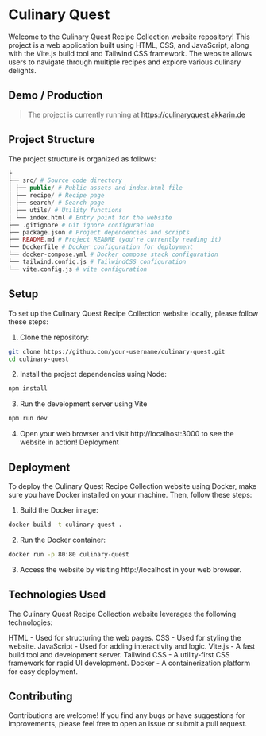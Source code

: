 # Culinary Quest

Welcome to the Culinary Quest Recipe Collection website repository! This project is a web application built using HTML, CSS, and JavaScript, along with the Vite.js build tool and Tailwind CSS framework. The website allows users to navigate through multiple recipes and explore various culinary delights.

## Demo / Production

> The project is currently running at https://culinaryquest.akkarin.de

## Project Structure

The project structure is organized as follows:

```php
├
├── src/ # Source code directory
│ ├── public/ # Public assets and index.html file
│ ├── recipe/ # Recipe page
│ ├── search/ # Search page
│ ├── utils/ # Utility functions
│ └── index.html # Entry point for the website
├── .gitignore # Git ignore configuration
├── package.json # Project dependencies and scripts
├── README.md # Project README (you're currently reading it)
└── Dockerfile # Docker configuration for deployment
└── docker-compose.yml # Docker compose stack configuration
└── tailwind.config.js # TailwindCSS configuration
└── vite.config.js # vite configuration

```

## Setup

To set up the Culinary Quest Recipe Collection website locally, please follow these steps:

1. Clone the repository:

```bash
git clone https://github.com/your-username/culinary-quest.git
cd culinary-quest
```

2. Install the project dependencies using Node:

```bash
npm install
```

3. Run the development server using Vite

```bash
npm run dev
```

4. Open your web browser and visit http://localhost:3000 to see the website in action!
   Deployment

## Deployment

To deploy the Culinary Quest Recipe Collection website using Docker, make sure you have Docker installed on your machine. Then, follow these steps:

1. Build the Docker image:

```bash
docker build -t culinary-quest .
```

2. Run the Docker container:

```bash
docker run -p 80:80 culinary-quest
```

3. Access the website by visiting http://localhost in your web browser.

## Technologies Used

The Culinary Quest Recipe Collection website leverages the following technologies:

HTML - Used for structuring the web pages.
CSS - Used for styling the website.
JavaScript - Used for adding interactivity and logic.
Vite.js - A fast build tool and development server.
Tailwind CSS - A utility-first CSS framework for rapid UI development.
Docker - A containerization platform for easy deployment.

## Contributing

Contributions are welcome! If you find any bugs or have suggestions for improvements, please feel free to open an issue or submit a pull request.
